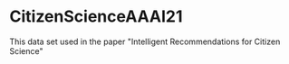 # CitizenScienceAAAI21
This data set used in the paper  "Intelligent Recommendations for Citizen Science" 
